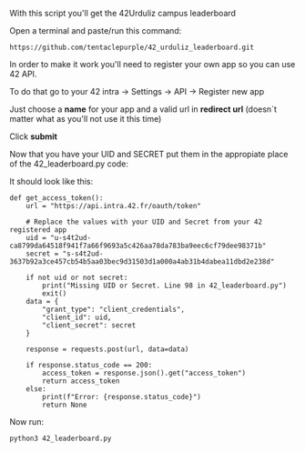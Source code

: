 With this script you'll get the 42Urduliz campus leaderboard

Open a terminal and paste/run this command:

    https://github.com/tentaclepurple/42_urduliz_leaderboard.git

In order to make it work you'll need to register your own app so you can use 42 API.

To do that go to your 42 intra -> Settings -> API -> Register new app 

Just choose a **name** for your app and a valid url in **redirect url** (doesn´t matter what as you'll not use it this time)

Click **submit**

Now that you have your UID and SECRET put them in the appropiate place of the 42_leaderboard.py code:

It should look like this:

    def get_access_token():
        url = "https://api.intra.42.fr/oauth/token"
    
        # Replace the values with your UID and Secret from your 42 registered app
        uid = "u-s4t2ud-ca8799da64518f941f7a66f9693a5c426aa78da783ba9eec6cf79dee98371b"
        secret = "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"
        
        if not uid or not secret:
            print("Missing UID or Secret. Line 98 in 42_leaderboard.py")
            exit()
        data = {
            "grant_type": "client_credentials",
            "client_id": uid,
            "client_secret": secret
        }
    
        response = requests.post(url, data=data)
        
        if response.status_code == 200:
            access_token = response.json().get("access_token")
            return access_token
        else:
            print(f"Error: {response.status_code}")
            return None


Now run:

    python3 42_leaderboard.py
